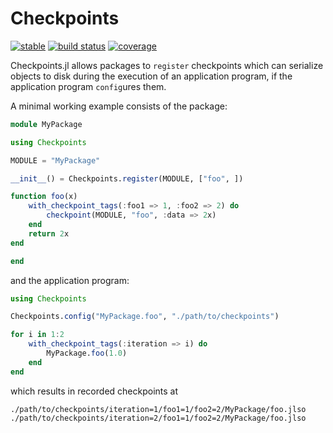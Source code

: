 # Checkpoints
[![stable](https://img.shields.io/badge/docs-stable-blue.svg)](https://invenia.github.io/Checkpoints.jl/stable)
[![build status](https://github.com/invenia/Checkpoints.jl/workflows/CI/badge.svg)](https://github.com/invenia/Checkpoints.jl/actions)
[![coverage](https://codecov.io/gh/invenia/Checkpoints.jl/branch/main/graph/badge.svg)](https://codecov.io/gh/invenia/Checkpoints.jl)

Checkpoints.jl allows packages to `register` checkpoints which can serialize objects to disk
during the execution of an application program, if the application program `config`ures them.

A minimal working example consists of the package:

```julia
module MyPackage

using Checkpoints

MODULE = "MyPackage"

__init__() = Checkpoints.register(MODULE, ["foo", ])

function foo(x)
    with_checkpoint_tags(:foo1 => 1, :foo2 => 2) do
        checkpoint(MODULE, "foo", :data => 2x)
    end
    return 2x
end

end
```

and the application program:

```julia
using Checkpoints

Checkpoints.config("MyPackage.foo", "./path/to/checkpoints")

for i in 1:2
    with_checkpoint_tags(:iteration => i) do
        MyPackage.foo(1.0)
    end
end
```

which results in recorded checkpoints at
```
./path/to/checkpoints/iteration=1/foo1=1/foo2=2/MyPackage/foo.jlso
./path/to/checkpoints/iteration=2/foo1=1/foo2=2/MyPackage/foo.jlso
```
